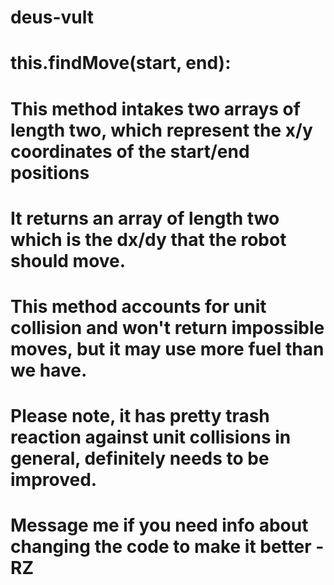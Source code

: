 # deus-vult
# this.findMove(start, end):
# This method intakes two arrays of length two, which represent the x/y coordinates of the start/end positions
# It returns an array of length two which is the dx/dy that the robot should move.
# This method accounts for unit collision and won't return impossible moves, but it may use more fuel than we have.
# Please note, it has pretty trash reaction against unit collisions in general, definitely needs to be improved.
# Message me if you need info about changing the code to make it better -RZ
